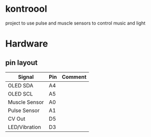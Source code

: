 # kontroool

project to use pulse and muscle sensors to control music and light

# Hardware

## pin layout

| Signal        | Pin | Comment |
| ------------- | --- | ------- |
| OLED SDA      | A4  |         |
| OLED SCL      | A5  |         |
| Muscle Sensor | A0  |         |
| Pulse Sensor  | A1  |         |
| CV Out        | D5  |         |
| LED/Vibration | D3  |         |
